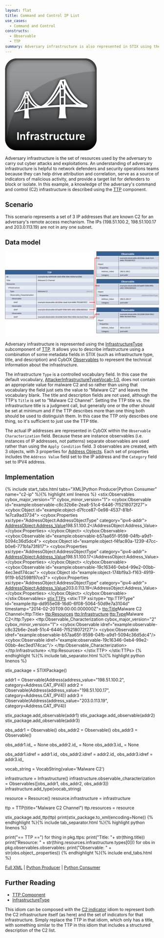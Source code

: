 ```yaml
---
layout: flat
title: Command and Control IP List
use_cases:
  - Command and Control
constructs:
  - Observable
  - TTP
summary: Adversary infrastructure is also represented in STIX using the TTP structure. This idiom describes using the TTP structure to represent an adversary's command and control infrastructure by characterizing its IP List.
---
```


<img src="/images/Infrastructure.png" class="component-img" alt="Infrastructure Icon" />

Adversary infrastructure is the set of resources used by the adversary to carry out cyber attacks and exploitations. An understanding of adversary infrastructure is helpful to network defenders and security operations teams because they can help drive attribution and correlation, serve as a source of indicators of malicious activity, and provide a target list for defenders to block or isolate. In this example, a knowledge of the adversary's command and control (C2) infrastructure is described using the [TTP](/data-model/{{site.current_version}}/ttp/TTPType) component.

## Scenario

This scenario represents a set of 3 IP addresses that are known C2 for an adversary's remote access mechanism. The IPs (198.51.100.2, 198.51.100.17 and 203.0.113.19) are not in any one subnet.

## Data model

<img src="diagram.png" alt="Command and Control IP List" />

Adversary infrastructure is represented using the [InfrastructureType](/data-model/{{site.current_version}}/ttp/InfrastructureType) subcomponent of [TTP](/data-model/{{site.current_version}}/ttp/TTPType). It allows you to describe infastructure using a combination of some metadata fields in STIX (such as infrastructure type, title, and description) and CybOX [Observables](/data-model/{{site.current_version}}/cybox/ObservableType) to represent the technical information about the infrastructure.

The infrastructure `Type` is a controlled vocabulary field. In this case the default vocabulary, [AttackerInfrastructureTypeVocab-1.0](/data-model/{{site.current_version}}/stixVocabs/AttackerInfrastructureTypeVocab-1.0), does not contain an appropriate value for malware C2 and so rather than using that vocabulary the field just sets the value to "Malware C2" and leaves the vocabulary blank. The title and description fields are not used, although the TTP's `Title` is set to "Malware C2 Channel". Setting the TTP title vs. the infrastructure title is a judgment call, but generally one or the other should be set at minimum and if the TTP describes more than one thing both should be used to distinguish them. In this case the TTP only describes one thing, so it's sufficient to just use the TTP title.

The actual IP addresses are represented in CybOX within the `Observable Characterization` field. Because these are instance observables (i.e. instances of IP addresses, not patterns) separate observables are used rather than using the `Apply Condition` field. 3 observables are created, with 3 objects, with 3 properties for [Address Objects](/data-model/{{site.current_version}}/AddressObj/AddressObjectType). Each set of properties includes the `Address Value` field set to the IP address and the `Category` field set to IPV4 address.

## Implementation

{% include start_tabs.html tabs="XML|Python Producer|Python Consumer" name="c2-ip" %}{% highlight xml linenos %}
<stix:Observables cybox_major_version="1" cybox_minor_version="1">
    <cybox:Observable id="example:observable-c8c32b6e-2ea8-51c4-6446-7f5218072f27">
        <cybox:Object id="example:object-d7fcce87-0e98-4537-81bf-1e7ca9ad3734">
            <cybox:Properties xsi:type="AddressObject:AddressObjectType" category="ipv4-addr">
                <AddressObject:Address_Value>198.51.100.2</AddressObject:Address_Value>
            </cybox:Properties>
        </cybox:Object>
    </cybox:Observable>
    <cybox:Observable id="example:observable-b57aa65f-9598-04fb-a9d1-5094c36d5dc4">
        <cybox:Object id="example:object-f4fac80a-1239-47cc-b0e6-771b1a73f817">
            <cybox:Properties xsi:type="AddressObject:AddressObjectType" category="ipv4-addr">
                <AddressObject:Address_Value>198.51.100.17</AddressObject:Address_Value>
            </cybox:Properties>
        </cybox:Object>
    </cybox:Observable>
    <cybox:Observable id="example:observable-19c16346-0eb4-99e2-00bb-4ec3ed174cac">
        <cybox:Object id="example:object-174bf9a3-f163-4919-9119-b52598f97ce3">
            <cybox:Properties xsi:type="AddressObject:AddressObjectType" category="ipv4-addr">
                <AddressObject:Address_Value>203.0.113.19</AddressObject:Address_Value>
            </cybox:Properties>
        </cybox:Object>
    </cybox:Observable>
</stix:Observables>
<stix:TTPs>
    <stix:TTP xsi:type="ttp:TTPType" id="example:ttp-dd955e08-16d0-6f08-5064-50d9e7a3104d" timestamp="2014-02-20T09:00:00.000000Z">
        <ttp:Title>Malware C2 Channel</ttp:Title>
        <ttp:Resources>
            <ttp:Infrastructure>
                <ttp:Type>Malware C2</ttp:Type>
                <ttp:Observable_Characterization cybox_major_version="2" cybox_minor_version="1">
                    <cybox:Observable idref="example:observable-c8c32b6e-2ea8-51c4-6446-7f5218072f27"/>
                    <cybox:Observable idref="example:observable-b57aa65f-9598-04fb-a9d1-5094c36d5dc4"/>
                    <cybox:Observable idref="example:observable-19c16346-0eb4-99e2-00bb-4ec3ed174cac"/>
                </ttp:Observable_Characterization>
            </ttp:Infrastructure>
        </ttp:Resources>
    </stix:TTP>
</stix:TTPs> 
{% endhighlight %}{% include tab_separator.html %}{% highlight python linenos %}

stix_package = STIXPackage()
    
addr1 = Observable(Address(address_value="198.51.100.2", category=Address.CAT_IPV4))
addr2 = Observable(Address(address_value="198.51.100.17", category=Address.CAT_IPV4))
addr3 = Observable(Address(address_value="203.0.113.19", category=Address.CAT_IPV4))

stix_package.add_observable(addr1)
stix_package.add_observable(addr2)
stix_package.add_observable(addr3)

obs_addr1 = Observable()
obs_addr2 = Observable()
obs_addr3 = Observable()

obs_addr1.id_ = None
obs_addr2.id_ = None
obs_addr3.id_ = None

obs_addr1.idref = addr1.id_
obs_addr2.idref = addr2.id_
obs_addr3.idref = addr3.id_

vocab_string = VocabString(value='Malware C2')

infrastructure = Infrastructure()
infrastructure.observable_characterization = Observables([obs_addr1, obs_addr2, obs_addr3])
infrastructure.add_type(vocab_string)

resource = Resource()
resource.infrastructure = infrastructure

ttp = TTP(title="Malware C2 Channel")
ttp.resources = resource

stix_package.add_ttp(ttp)
print(stix_package.to_xml(encoding=None))
{% endhighlight %}{% include tab_separator.html %}{% highlight python linenos %}

print("== TTP ==")
for thing in pkg.ttps:
    print("Title: "+ str(thing.title))
    print("Resource: " + str(thing.resources.infrastructure.types[0]))
    for obs in pkg.observables.observables:
        print("Observable: " + str(obs.object_.properties))
{% endhighlight %}{% include end_tabs.html %}  

[Full XML](command-and-control-ip-list.xml) | [Python Producer](command-and-control-ip-list_producer.py) | [Python Consumer](command-and-control-ip-list_consumer.py)

## Further Reading

* [TTP Component](/data-model/{{site.current_version}}/ttp/TTPType)
* [InfrastructureType](/data-model/{{site.current_version}}/ttp/InfrastructureType)

This idiom can be composed with the [C2 indicator](../c2-indicator) idiom to represent both the C2 infrastructure itself (as here) and the set of indicators for that infrastructure. Simply replace the TTP in that idiom, which only has a title, with something similar to the TTP in this idiom that includes a structured description of the C2 list.
